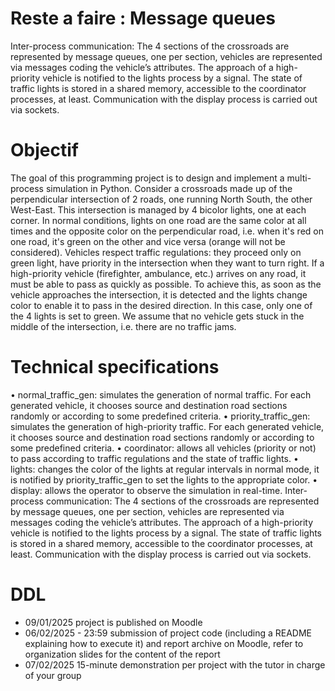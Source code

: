 # Reste a faire : Message queues #
 Inter-process communication: The 4 sections of the crossroads are represented by message queues,
 one per section, vehicles are represented via messages coding the vehicle’s attributes. The approach of
 a high-priority vehicle is notified to the lights process by a signal. The state of traffic lights is stored
 in a shared memory, accessible to the coordinator processes, at least. Communication with the
 display process is carried out via sockets.



# Objectif #
 The goal of this programming project is to design and implement a multi-process simulation in Python.
Consider a crossroads made up of the perpendicular intersection of 2 roads, one running North
South, the other West-East. This intersection is managed by 4 bicolor lights, one at each corner. In
 normal conditions, lights on one road are the same color at all times and the opposite color on the
 perpendicular road, i.e. when it's red on one road, it's green on the other and vice versa (orange will not
 be considered). Vehicles respect traffic regulations: they proceed only on green light, have priority in
 the intersection when they want to turn right. If a high-priority vehicle (firefighter, ambulance, etc.)
 arrives on any road, it must be able to pass as quickly as possible. To achieve this, as soon as the
 vehicle approaches the intersection, it is detected and the lights change color to enable it to pass in the
 desired direction. In this case, only one of the 4 lights is set to green. We assume that no vehicle gets
 stuck in the middle of the intersection, i.e. there are no traffic jams. 
 
# Technical specifications #

 • normal_traffic_gen: simulates the generation of normal traffic. For each generated vehicle, it
 chooses source and destination road sections randomly or according to some predefined criteria.
 • priority_traffic_gen: simulates the generation of high-priority traffic. For each generated
 vehicle, it chooses source and destination road sections randomly or according to some
 predefined criteria.
 • coordinator: allows all vehicles (priority or not) to pass according to traffic regulations and
 the state of traffic lights. 
• lights: changes the color of the lights at regular intervals in normal mode, it is notified by
 priority_traffic_gen to set the lights to the appropriate color.
 • display: allows the operator to observe the simulation in real-time.
 Inter-process communication: The 4 sections of the crossroads are represented by message queues,
 one per section, vehicles are represented via messages coding the vehicle’s attributes. The approach of
 a high-priority vehicle is notified to the lights process by a signal. The state of traffic lights is stored
 in a shared memory, accessible to the coordinator processes, at least. Communication with the
 display process is carried out via sockets.
 # DDL #
- 09/01/2025
 project is published on Moodle
- 06/02/2025 - 23:59
 submission of project code (including a README explaining how to
 execute it) and report archive on Moodle, refer to organization slides for
 the content of the report
- 07/02/2025 
15-minute demonstration per project with the tutor in charge of your group


